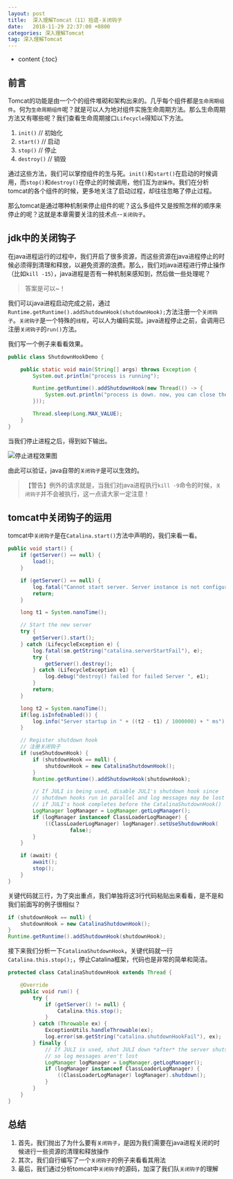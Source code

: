 ```yaml
---
layout: post
title:  深入理解Tomcat（11）拾遗-关闭钩子
date:   2018-11-29 22:37:00 +0800
categories: 深入理解Tomcat
tag: 深入理解Tomcat
---
```


* content
{:toc}

## 前言

Tomcat的功能是由一个个的组件堆砌和架构出来的。几乎每个组件都是`生命周期组件`。何为`生命周期组件`呢？就是可以人为地对组件实施生命周期方法。那么生命周期方法又有哪些呢？我们查看生命周期接口`Lifecycle`得知以下方法。

1. `init()` // 初始化
2. `start()` // 启动
3. `stop()` // 停止
4. `destroy()` // 销毁

通过这些方法，我们可以掌控组件的生与死。`init()`和`start()`在启动的时候调用，而`stop()`和`destroy()`在停止的时候调用，他们互为`逆操作`。我们在分析tomcat的各个组件的时候，更多地关注了启动过程，却往往忽略了停止过程。

那么tomcat是通过哪种机制来停止组件的呢？这么多组件又是按照怎样的顺序来停止的呢？这就是本章需要关注的技术点--`关闭钩子`。

## jdk中的关闭钩子

在java进程运行的过程中，我们开启了很多资源，而这些资源在java进程停止的时候必须得到清理和释放，以避免资源的浪费。那么，我们对java进程进行停止操作（比如`kill -15`），java进程是否有一种机制来感知到，然后做一些处理呢？

> 答案是可以~！

我们可以java进程启动完成之前，通过`Runtime.getRuntime().addShutdownHook(shutdownHook);`方法注册一个`关闭钩子`。`关闭钩子`是一个特殊的`线程`，可以人为编码实现。java进程停止之前，会调用已注册`关闭钩子`的`run()`方法。

我们写一个例子来看看效果。

```java
public class ShutdownHookDemo {

    public static void main(String[] args) throws Exception {
        System.out.println("process is running");

        Runtime.getRuntime().addShutdownHook(new Thread(() -> {
            System.out.println("process is down. now, you can close the related resources.");
        }));

        Thread.sleep(Long.MAX_VALUE);
    }
}
```

当我们停止进程之后，得到如下输出。

![停止进程效果图](https://upload-images.jianshu.io/upload_images/845143-7b9df9d9fd459b6d.png?imageMogr2/auto-orient/strip%7CimageView2/2/w/1240)

由此可以验证，java自带的`关闭钩子`是可以生效的。

> 【警告】例外的请求就是，当我们对java进程执行`kill -9`命令的时候，`关闭钩子`并不会被执行，这一点请大家一定注意！

## tomcat中关闭钩子的运用

tomcat中`关闭钩子`是在`Catalina.start()`方法中声明的，我们来看一看。

```java
public void start() {
    if (getServer() == null) {
        load();
    }

    if (getServer() == null) {
        log.fatal("Cannot start server. Server instance is not configured.");
        return;
    }

    long t1 = System.nanoTime();

    // Start the new server
    try {
        getServer().start();
    } catch (LifecycleException e) {
        log.fatal(sm.getString("catalina.serverStartFail"), e);
        try {
            getServer().destroy();
        } catch (LifecycleException e1) {
            log.debug("destroy() failed for failed Server ", e1);
        }
        return;
    }

    long t2 = System.nanoTime();
    if(log.isInfoEnabled()) {
        log.info("Server startup in " + ((t2 - t1) / 1000000) + " ms");
    }

    // Register shutdown hook
    // 注册关闭钩子
    if (useShutdownHook) {
        if (shutdownHook == null) {
            shutdownHook = new CatalinaShutdownHook();
        }
        Runtime.getRuntime().addShutdownHook(shutdownHook);

        // If JULI is being used, disable JULI's shutdown hook since
        // shutdown hooks run in parallel and log messages may be lost
        // if JULI's hook completes before the CatalinaShutdownHook()
        LogManager logManager = LogManager.getLogManager();
        if (logManager instanceof ClassLoaderLogManager) {
            ((ClassLoaderLogManager) logManager).setUseShutdownHook(
                    false);
        }
    }

    if (await) {
        await();
        stop();
    }
}
```

关键代码就三行，为了突出重点，我们单独将这3行代码粘贴出来看看，是不是和我们前面写的例子很相似？

```java
if (shutdownHook == null) {
    shutdownHook = new CatalinaShutdownHook();
}
Runtime.getRuntime().addShutdownHook(shutdownHook);
```

接下来我们分析一下`CatalinaShutdownHook`，关键代码就一行`Catalina.this.stop();`，停止Catalina框架，代码也是非常的简单和简洁。

```java
protected class CatalinaShutdownHook extends Thread {

    @Override
    public void run() {
        try {
            if (getServer() != null) {
                Catalina.this.stop();
            }
        } catch (Throwable ex) {
            ExceptionUtils.handleThrowable(ex);
            log.error(sm.getString("catalina.shutdownHookFail"), ex);
        } finally {
            // If JULI is used, shut JULI down *after* the server shuts down
            // so log messages aren't lost
            LogManager logManager = LogManager.getLogManager();
            if (logManager instanceof ClassLoaderLogManager) {
                ((ClassLoaderLogManager) logManager).shutdown();
            }
        }
    }
}
```

## 总结

1. 首先，我们抛出了为什么要有`关闭钩子`，是因为我们需要在java进程关闭的时候进行一些资源的清理和释放操作
2. 其次，我们自行编写了一个`关闭钩子`的例子来看看其用法
3. 最后，我们通过分析tomcat中`关闭钩子`的源码，加深了我们队`关闭钩子`的理解